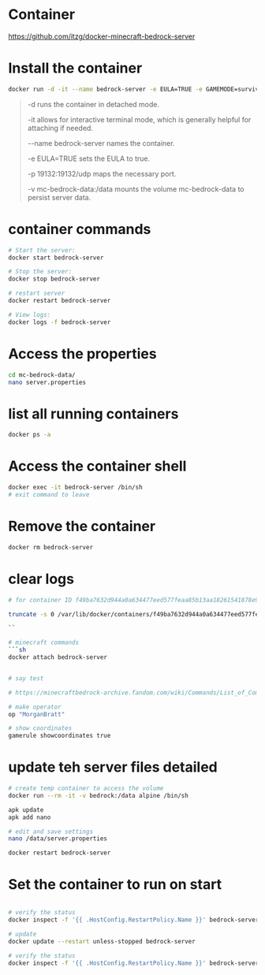 # Container
https://github.com/itzg/docker-minecraft-bedrock-server

# Install the container
```sh
docker run -d -it --name bedrock-server -e EULA=TRUE -e GAMEMODE=survival -p 19132:19132/udp -v bedrock:/data --user 1000:1000 itzg/minecraft-bedrock-server

```
> -d runs the container in detached mode.
>
> -it allows for interactive terminal mode, which is generally helpful for attaching if needed.
>
> --name bedrock-server names the container.
>
> -e EULA=TRUE sets the EULA to true.
>
> -p 19132:19132/udp maps the necessary port.
>
> -v mc-bedrock-data:/data mounts the volume mc-bedrock-data to persist server data.

# container commands
```sh
# Start the server: 
docker start bedrock-server

# Stop the server: 
docker stop bedrock-server

# restart server
docker restart bedrock-server

# View logs: 
docker logs -f bedrock-server
```

# Access the properties
```sh
cd mc-bedrock-data/
nano server.properties
```

# list all running containers
```sh
docker ps -a
```

# Access the container shell
```sh
docker exec -it bedrock-server /bin/sh
# exit command to leave
```

# Remove the container
```sh
docker rm bedrock-server
```
# clear logs
```sh
# for container ID f49ba7632d944a0a634477eed577feaa85b13aa18261541878e923e6deafe4de

truncate -s 0 /var/lib/docker/containers/f49ba7632d944a0a634477eed577feaa85b13aa18261541878e923e6deafe4de/f49ba7632d944a0a634477eed577feaa85b13aa18261541878e923e6deafe4de-json.log

``

# minecraft commands 
```sh
docker attach bedrock-server


# say test

# https://minecraftbedrock-archive.fandom.com/wiki/Commands/List_of_Commands

# make operator 
op "MorganBratt"

# show coordinates
gamerule showcoordinates true

```

# update teh server files detailed
```sh
# create temp container to access the volume
docker run --rm -it -v bedrock:/data alpine /bin/sh

apk update
apk add nano

# edit and save settings
nano /data/server.properties

docker restart bedrock-server
```

# Set the container to run on start
```sh

# verify the status
docker inspect -f '{{ .HostConfig.RestartPolicy.Name }}' bedrock-server

# update
docker update --restart unless-stopped bedrock-server

# verify the status
docker inspect -f '{{ .HostConfig.RestartPolicy.Name }}' bedrock-server



```